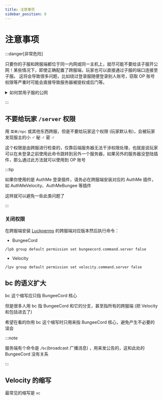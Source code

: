 ```yaml
---
title: 注意事项
sidebar_position: 8
---
```


# 注意事项

:::danger[非常危险]

只要你的子服和跨服端都位于同一内网或同一主机上，就尽可能不要给该子服开公网！某些情况下，即使正确配置了跨服端，玩家也可以直接通过子服的端口连接至子服。
这将会导致很多问题，比如绕过登录服随便登录别人账号，窃取 OP 账号权限等严重时可能会直接导致服务器被提权或后门等。

<details>
  <summary>如何禁用子服的公网</summary>

- 如果你的公网是通过端口映射/内网穿透实现的：
只保留跨服端的端口映射/内网穿透隧道，把其他所有子服的端口映射/内网穿透隧道都关闭。
- 如果你的服务器能直接获取公网（典型的比如带独立 IP 的云服务器）：
在系统防火墙中禁止该子服服务端可执行文件或该子服对应端口的入站。
- 如果子服与跨服端位于不同的局域网只能通过公网互相通信：
    - 在跨服端和子服所处的两台服务器之间建立 VPN
    （此处指虚拟专用网络，是通常用于登录学校内网或企业内网的那种网络，不是科学上网！），让子服和跨服端通过 VPN 通信
    - 选用有成熟的防止玩家绕过跨服端连接子服的方案，如 Velocity + Paper 或 BungeeCord + Spigot/Paper 等
- 因某些原因有独立 IP 又无法开启防火墙：
选用有成熟的防止玩家绕过跨服端连接子服的方案，如 Velocity + Paper 或 BungeeCord + Spigot/Paper 等

全部配置完成后，记得自己直接连接子服端口进行测试，如果只有通过跨服端端口能够成功进入子服，所有子服都完全无法直接通过其端口连接（提示无法连接至世界、远程主机强行关闭了一个现有的连接、连接被拒绝等），证明配置成功。

</details>

:::

## 不要给玩家 `/server` 权限

用 `菜单/npc` 或其他东西跨服，但是不要给玩家这个权限 (玩家默认有)，会被玩家发现服主的小 ♂ 秘 ♂ 密 ♂

这个权限是由跨服进行检查的，仅靠后端服务器无法干涉权限处理，也就是说玩家可以在未登录之前使用此命令跳转到另外一个服务器，如果另外的服务器没登陆插件，那么通过此方法就可以使用到 OP 账号

:::tip

如果你使用的是 AuthMe 登录插件，请务必在跨服端安装对应的 AuthMe 插件，如 AuthMeVelocity、AuthMeBungee 等插件

这样就可以避免一些此类问题了

:::

### 关闭权限

在跨服端安装 [Luckperms](../plugin/ManageTool/Permission/Permission.md) 的跨服端对应版本然后执行命令：

- BungeeCord

```text
/lpb group default permission set bungeecord.command.server false
```

- Velocity

```text
/lpv group default permission set velocity.command.server false
```

## bc 的语义扩大

bc 这个缩写应只指 BungeeCord 核心

但是很多人用 bc 指 BungeeCord 和它的分支，甚至指所有的跨服端 (把 Velocity 和包括进去了)

希望在看的你用 bc 这个缩写时只用来指 BungeeCord 核心，避免产生不必要的误会

:::note

服务端有个命令是 `/bc`(broadcast 广播消息) ，用来发公告的，这和此处的 BungeeCord 没有关系

:::

## Velocity 的缩写

最常见的缩写是 `vc`
